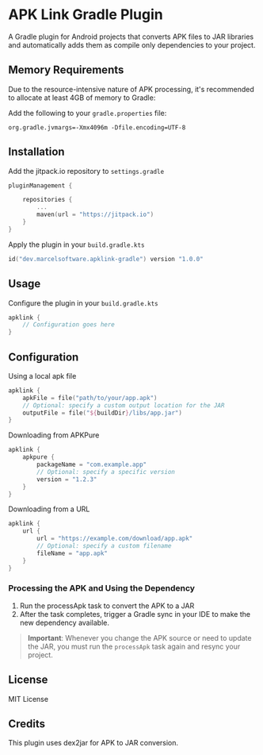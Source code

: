 # APK Link Gradle Plugin

A Gradle plugin for Android projects that converts APK files to JAR libraries and automatically adds them as compile only dependencies to your project.

## Memory Requirements

Due to the resource-intensive nature of APK processing, it's recommended to allocate at least 4GB of memory to Gradle:

Add the following to your `gradle.properties` file:

```properties
org.gradle.jvmargs=-Xmx4096m -Dfile.encoding=UTF-8
```

## Installation 

Add the jitpack.io repository to `settings.gradle`

```kotlin
pluginManagement {

    repositories {
        ...
        maven(url = "https://jitpack.io")
    }
}
```
Apply the plugin in your `build.gradle.kts`

```kotlin
id("dev.marcelsoftware.apklink-gradle") version "1.0.0"
```

## Usage

Configure the plugin in your `build.gradle.kts`

```kotlin
apklink {
    // Configuration goes here
}
```

## Configuration

Using a local apk file

```kotlin
apklink {
    apkFile = file("path/to/your/app.apk")
    // Optional: specify a custom output location for the JAR
    outputFile = file("${buildDir}/libs/app.jar")
}
```

Downloading from APKPure

```kotlin
apklink {
    apkpure {
        packageName = "com.example.app"
        // Optional: specify a specific version
        version = "1.2.3"
    }
}
```

Downloading from a URL
```kotlin
apklink {
    url {
        url = "https://example.com/download/app.apk"
        // Optional: specify a custom filename
        fileName = "app.apk"
    }
}
```

### Processing the APK and Using the Dependency

1. Run the processApk task to convert the APK to a JAR
2. After the task completes, trigger a Gradle sync in your IDE to make the new dependency available.
> **Important**: Whenever you change the APK source or need to update the JAR, you must run the `processApk` task again and resync your project.

## License
MIT License

## Credits
This plugin uses dex2jar for APK to JAR conversion.





